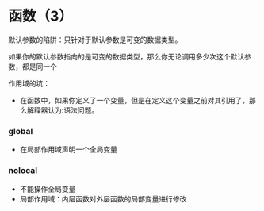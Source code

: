 # 函数（3）

默认参数的陷阱：只针对于默认参数是可变的数据类型。

如果你的默认参数指向的是可变的数据类型，那么你无论调用多少次这个默认参数，都是同一个

作用域的坑：

+ 在函数中，如果你定义了一个变量，但是在定义这个变量之前对其引用了，那么解释器认为:语法问题。



### global

+ 在局部作用域声明一个全局变量 



### nolocal

+ 不能操作全局变量
+ 局部作用域：内层函数对外层函数的局部变量进行修改